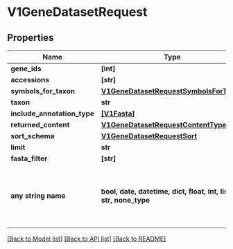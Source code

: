# V1GeneDatasetRequest


## Properties
Name | Type | Description | Notes
------------ | ------------- | ------------- | -------------
**gene_ids** | **[int]** |  | [optional] 
**accessions** | **[str]** |  | [optional] 
**symbols_for_taxon** | [**V1GeneDatasetRequestSymbolsForTaxon**](V1GeneDatasetRequestSymbolsForTaxon.md) |  | [optional] 
**taxon** | **str** |  | [optional] 
**include_annotation_type** | [**[V1Fasta]**](V1Fasta.md) |  | [optional] 
**returned_content** | [**V1GeneDatasetRequestContentType**](V1GeneDatasetRequestContentType.md) |  | [optional] 
**sort_schema** | [**V1GeneDatasetRequestSort**](V1GeneDatasetRequestSort.md) |  | [optional] 
**limit** | **str** |  | [optional] 
**fasta_filter** | **[str]** |  | [optional] 
**any string name** | **bool, date, datetime, dict, float, int, list, str, none_type** | any string name can be used but the value must be the correct type | [optional]

[[Back to Model list]](../README.md#documentation-for-models) [[Back to API list]](../README.md#documentation-for-api-endpoints) [[Back to README]](../README.md)


